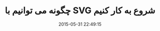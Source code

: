 ---
layout: post
title: "چگونه می توانیم با SVG شروع به کار کنیم"
date: 2015-05-31 22:49:15
section: article
tags: svg
link: "http://www.majidonline.com/article/%DA%86%DA%AF%D9%88%D9%86%D9%87_%D9%85%DB%8C_%D8%AA%D9%88%D8%A7%D9%86%DB%8C%D9%85_%D8%A8%D8%A7_SVG_%D8%B4%D8%B1%D9%88%D8%B9_%D8%A8%D9%87_%DA%A9%D8%A7%D8%B1_%DA%A9%D9%86%DB%8C%D9%85%D8%9F.html"
user: "نوید کاشانی"
user_link: "http://navid.kashani.ir/"
---